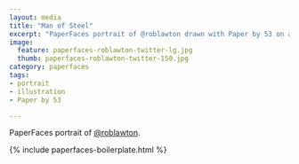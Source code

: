 ```yaml
---
layout: media
title: "Man of Steel"
excerpt: "PaperFaces portrait of @roblawton drawn with Paper by 53 on an iPad."
image: 
  feature: paperfaces-roblawton-twitter-lg.jpg
  thumb: paperfaces-roblawton-twitter-150.jpg
category: paperfaces
tags: 
- portrait
- illustration
- Paper by 53

---
```


PaperFaces portrait of [@roblawton](http://twitter.com/roblawton).

{% include paperfaces-boilerplate.html %}